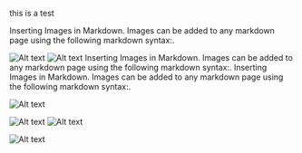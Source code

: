 this is a test

Inserting Images in Markdown. Images can be added to any markdown page using the following markdown syntax:.

![Alt text](https://gist.ro/s/remote.png)
![Alt text](https://gist.ro/s/remote.png)
Inserting Images in Markdown. Images can be added to any markdown page using the following markdown syntax:.
Inserting Images in Markdown. Images can be added to any markdown page using the following markdown syntax:.

![Alt text](https://gist.ro/s/remote.png)

![Alt text](https://gist.ro/s/remote.png)
![Alt text](https://gist.ro/s/remote.png)




![Alt text](/Users/cary/Downloads/angry_fukureru_boy.png)
